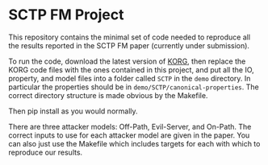 # SCTP FM Project

This repository contains the minimal set of code needed to reproduce all the results reported in the SCTP FM paper (currently under submission).

To run the code, download the latest version of [KORG](https://github.com/maxvonhippel/attackersynthesis), then replace the KORG code files with the ones contained in this project, and put all the IO, property, and model files into a folder called `SCTP` in the `demo` directory.  In particular the properties should be in `demo/SCTP/canonical-properties`.  The correct directory structure is made obvious by the Makefile. 

Then pip install as you would normally.

There are three attacker models: Off-Path, Evil-Server, and On-Path.  The correct inputs to use for each attacker model are given in the paper.  You can also just use the Makefile which includes targets for each with which to reproduce our results.
